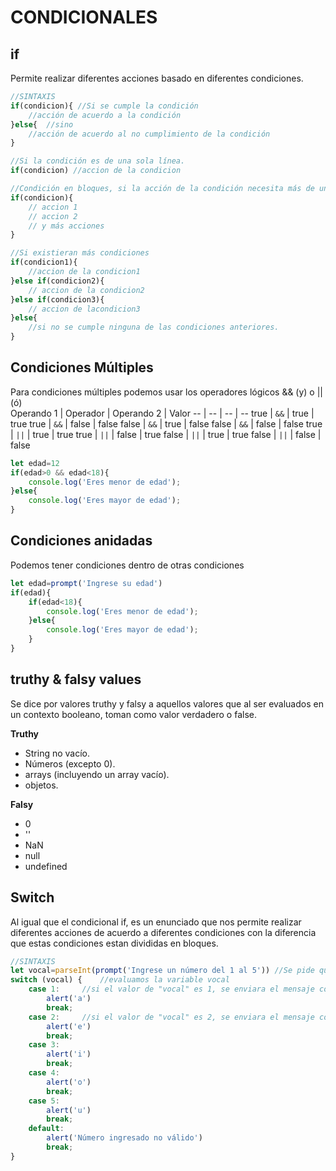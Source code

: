 # CONDICIONALES
## if
Permite realizar diferentes acciones basado en diferentes condiciones.
```JavaScript
//SINTAXIS
if(condicion){ //Si se cumple la condición
    //acción de acuerdo a la condición
}else{  //sino
    //acción de acuerdo al no cumplimiento de la condición
}

//Si la condición es de una sola línea.
if(condicion) //accion de la condicion

//Condición en bloques, si la acción de la condición necesita más de una línea
if(condicion){
    // accion 1
    // accion 2
    // y más acciones
}

//Si existieran más condiciones
if(condicion1){
    //accion de la condicion1
}else if(condicion2){
    // accion de la condicion2
}else if(condicion3){
    // accion de lacondicion3
}else{
    //si no se cumple ninguna de las condiciones anteriores.
}
```
## Condiciones Múltiples
Para condiciones múltiples podemos usar los operadores lógicos && (y) o || (ó)  
Operando 1 | Operador | Operando 2 | Valor
-- | -- | -- | --
true | ```&&``` | true | true
true | ```&&``` | false | false
false | ```&&``` | true | false
false | ```&&``` | false | false
true | ```||``` | true | true
true | ```||``` | false | true
false | ```||``` | true | true
false | ```||``` | false | false
```JavaScript
let edad=12
if(edad>0 && edad<18){
    console.log('Eres menor de edad');
}else{
    console.log('Eres mayor de edad');
}
```
## Condiciones anidadas
Podemos tener condiciones dentro de otras condiciones
```JavaScript
let edad=prompt('Ingrese su edad')
if(edad){
    if(edad<18){
        console.log('Eres menor de edad');
    }else{
        console.log('Eres mayor de edad');
    }
}
```
## truthy & falsy values
Se dice por valores truthy y falsy a aquellos valores que al ser evaluados en un contexto booleano, toman como valor verdadero o false.  

**Truthy**
- String no vacío.
- Números (excepto 0).
- arrays (incluyendo un array vacío).
- objetos.

**Falsy**
- 0
- ''
- NaN
- null
- undefined
## Switch
Al igual que el condicional if, es un enunciado que nos permite realizar diferentes acciones de acuerdo a diferentes condiciones con la diferencia que estas condiciones estan divididas en bloques.
```JavaScript
//SINTAXIS
let vocal=parseInt(prompt('Ingrese un número del 1 al 5')) //Se pide que el usuario ingrese un número del 1 al 5
switch (vocal) {    //evaluamos la variable vocal
    case 1:     //si el valor de "vocal" es 1, se enviara el mensaje con la letra a
        alert('a')
        break;
    case 2:     //si el valor de "vocal" es 2, se enviara el mensaje con la letra e
        alert('e')
        break;
    case 3:     
        alert('i')
        break;
    case 4:     
        alert('o')
        break;
    case 5:     
        alert('u')
        break;
    default:
        alert('Número ingresado no válido')
        break;
}
```